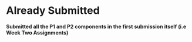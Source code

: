 # Already Submitted
**Submitted all the P1 and P2 components in the first submission itself (i.e Week Two Assignments)**